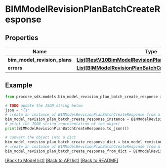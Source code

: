 # BIMModelRevisionPlanBatchCreateResponse


## Properties

Name | Type | Description | Notes
------------ | ------------- | ------------- | -------------
**bim_model_revision_plans** | [**List[RestV10BimModelRevisionPlansGet200ResponseInner]**](RestV10BimModelRevisionPlansGet200ResponseInner.md) |  | [optional] 
**errors** | [**List[BIMModelRevisionPlanBatchCreateResponseErrorsInner]**](BIMModelRevisionPlanBatchCreateResponseErrorsInner.md) |  | [optional] 

## Example

```python
from procore_sdk.models.bim_model_revision_plan_batch_create_response import BIMModelRevisionPlanBatchCreateResponse

# TODO update the JSON string below
json = "{}"
# create an instance of BIMModelRevisionPlanBatchCreateResponse from a JSON string
bim_model_revision_plan_batch_create_response_instance = BIMModelRevisionPlanBatchCreateResponse.from_json(json)
# print the JSON string representation of the object
print(BIMModelRevisionPlanBatchCreateResponse.to_json())

# convert the object into a dict
bim_model_revision_plan_batch_create_response_dict = bim_model_revision_plan_batch_create_response_instance.to_dict()
# create an instance of BIMModelRevisionPlanBatchCreateResponse from a dict
bim_model_revision_plan_batch_create_response_from_dict = BIMModelRevisionPlanBatchCreateResponse.from_dict(bim_model_revision_plan_batch_create_response_dict)
```
[[Back to Model list]](../README.md#documentation-for-models) [[Back to API list]](../README.md#documentation-for-api-endpoints) [[Back to README]](../README.md)


